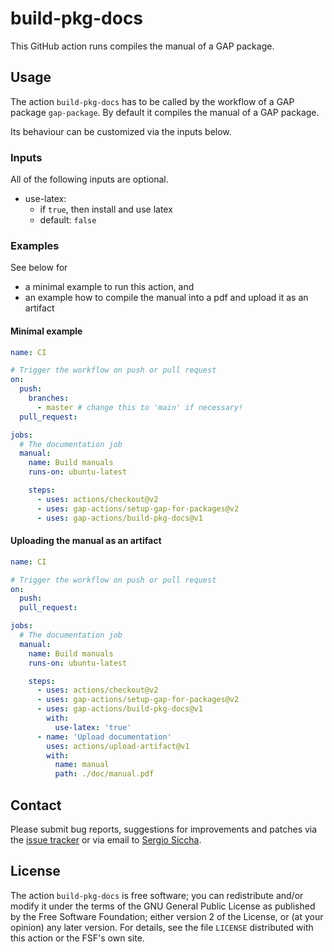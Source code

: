 # build-pkg-docs

This GitHub action runs compiles the manual of a GAP package.

## Usage

The action `build-pkg-docs` has to be called by the workflow of a GAP
package `gap-package`.
By default it compiles the manual of a GAP package.

Its behaviour can be customized via the inputs below.

### Inputs

All of the following inputs are optional.

- use-latex:
  - if `true`, then install and use latex
  - default: `false`

### Examples

See below for
- a minimal example to run this action, and
- an example how to compile the manual into a pdf and upload it as an
  artifact

#### Minimal example
```yaml
name: CI

# Trigger the workflow on push or pull request
on:
  push:
    branches:
      - master # change this to 'main' if necessary!
  pull_request:

jobs:
  # The documentation job
  manual:
    name: Build manuals
    runs-on: ubuntu-latest

    steps:
      - uses: actions/checkout@v2
      - uses: gap-actions/setup-gap-for-packages@v2
      - uses: gap-actions/build-pkg-docs@v1
```

#### Uploading the manual as an artifact
```yaml
name: CI

# Trigger the workflow on push or pull request
on:
  push:
  pull_request:

jobs:
  # The documentation job
  manual:
    name: Build manuals
    runs-on: ubuntu-latest

    steps:
      - uses: actions/checkout@v2
      - uses: gap-actions/setup-gap-for-packages@v2
      - uses: gap-actions/build-pkg-docs@v1
        with:
          use-latex: 'true'
      - name: 'Upload documentation'
        uses: actions/upload-artifact@v1
        with:
          name: manual
          path: ./doc/manual.pdf
```

## Contact
Please submit bug reports, suggestions for improvements and patches via
the [issue tracker](https://github.com/gap-actions/build-pkg-docs/issues)
or via email to
[Sergio Siccha](mailto:siccha@mathematik.uni-kl.de).

## License
The action `build-pkg-docs` is free software; you can redistribute
and/or modify it under the terms of the GNU General Public License as published
by the Free Software Foundation; either version 2 of the License, or (at your
opinion) any later version. For details, see the file `LICENSE` distributed
with this action or the FSF's own site.
